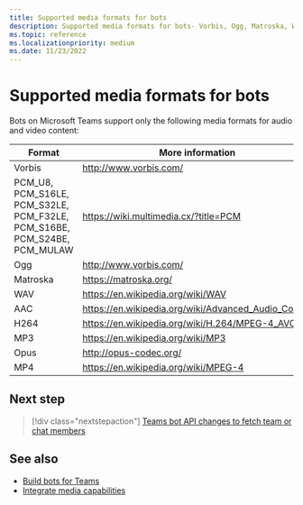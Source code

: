 ```yaml
---
title: Supported media formats for bots
description: Supported media formats for bots- Vorbis, Ogg, Matroska, WAV, AAC, H264, MP3, Opus, MP4, PCM_U8, PCM_S16LE, PCM_S32LE, PCM_F32LE, PCM_S16BE, PCM_S24BE, PCM_MULAW
ms.topic: reference
ms.localizationpriority: medium
ms.date: 11/23/2022
---
```

# Supported media formats for bots

Bots on Microsoft Teams support only the following media formats for audio and video content:

| Format | More information |
| --- | --- |
| Vorbis | <http://www.vorbis.com/> |
| PCM_U8, PCM_S16LE, PCM_S32LE, PCM_F32LE, PCM_S16BE, PCM_S24BE, PCM_MULAW | <https://wiki.multimedia.cx/?title=PCM> |
| Ogg | <http://www.vorbis.com/> |
| Matroska | <https://matroska.org/> |
| WAV | <https://en.wikipedia.org/wiki/WAV> |
| AAC | <https://en.wikipedia.org/wiki/Advanced_Audio_Coding> |
| H264 | <https://en.wikipedia.org/wiki/H.264/MPEG-4_AVC> |
| MP3 | <https://en.wikipedia.org/wiki/MP3> |
| Opus | <http://opus-codec.org/> |
| MP4 | <https://en.wikipedia.org/wiki/MPEG-4> |

## Next step

> [!div class="nextstepaction"]
> [Teams bot API changes to fetch team or chat members](team-chat-member-api-changes.md)

## See also

* [Build bots for Teams](../bots/what-are-bots.md)
* [Integrate media capabilities](../concepts/device-capabilities/media-capabilities.md)
